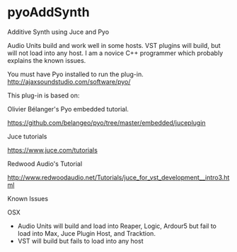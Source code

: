 # pyoAddSynth
Additive Synth using Juce and Pyo


Audio Units build and work well in some hosts. VST plugins will build, but will not load into any host. I am a novice C++ programmer which probably explains the known issues.

You must have Pyo installed to run the plug-in. http://ajaxsoundstudio.com/software/pyo/

This plug-in is based on:

Olivier Bélanger's Pyo embedded tutorial.

https://github.com/belangeo/pyo/tree/master/embedded/juceplugin

Juce tutorials

https://www.juce.com/tutorials

Redwood Audio's Tutorial

http://www.redwoodaudio.net/Tutorials/juce_for_vst_development__intro3.html

Known Issues

OSX

- Audio Units will build and load into Reaper, Logic, Ardour5 but fail to load into Max, Juce Plugin Host, and Tracktion.
- VST will build but fails to load into any host
